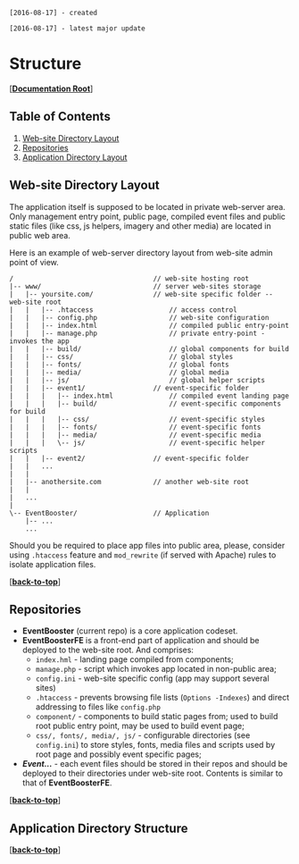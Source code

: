 `[2016-08-17] - created`

`[2016-08-17] - latest major update`

# Structure

[**[Documentation Root](README.md)**]

## Table of Contents
 1. [Web-site Directory Layout](#web-site-directory-layout)
 1. [Repositories](#repositories)
 1. [Application Directory Layout](#application-directory-layout)

## Web-site Directory Layout

The application itself is supposed to be located in private web-server area.
Only management entry point, public page, compiled event files and public 
static files (like css, js helpers, imagery and other media) are located in
public web area.

Here is an example of web-server directory layout from web-site admin point 
of view.
 
```
/                                   // web-site hosting root
|-- www/                            // server web-sites storage
|   |-- yoursite.com/               // web-site specific folder -- web-site root
|   |   |-- .htaccess                   // access control
|   |   |-- config.php                  // web-site configuration
|   |   |-- index.html                  // compiled public entry-point
|   |   |-- manage.php                  // private entry-point - invokes the app
|   |   |-- build/                      // global components for build
|   |   |-- css/                        // global styles
|   |   |-- fonts/                      // global fonts
|   |   |-- media/                      // global media
|   |   |-- js/                         // global helper scripts
|   |   |-- event1/                 // event-specific folder
|   |   |   |-- index.html              // compiled event landing page
|   |   |   |-- build/                  // event-specific components for build
|   |   |   |-- css/                    // event-specific styles
|   |   |   |-- fonts/                  // event-specific fonts
|   |   |   |-- media/                  // event-specific media
|   |   |   \-- js/                     // event-specific helper scripts
|   |   |-- event2/                 // event-specific folder
|   |   ...
|   |
|   |-- anothersite.com             // another web-site root
|   |
|   ...
|
\-- EventBooster/                   // Application
    |-- ...
    ...
```

Should you be required to place app files into public area, please, consider
using `.htaccess` feature and `mod_rewrite` (if served with Apache) rules to
isolate application files.

[**[back-to-top](#table-of-contents)**]

## Repositories

* **EventBooster** (current repo) is a core application codeset.
* **EventBoosterFE** is a front-end part of application and should be deployed
  to the web-site root. And comprises:
  - `index.hml` - landing page compiled from components;
  - `manage.php` - script which invokes app located in non-public area;
  - `config.ini` - web-site specific config (app may support several sites)
  - `.htaccess` - prevents browsing file lists (`Options -Indexes`) and direct
    addressing to files like `config.php`
  - `component/` - components to build static pages from; used to build root public
    entry point, may be used to build event page;
  - `css/, fonts/, media/, js/` - configurable directories (see `config.ini`) to store
    styles, fonts, media files and scripts used by root page and possibly event specific
    pages;
* **_Event..._** - each event files should be stored in their repos and should be deployed
  to their directories under web-site root. Contents is similar to that 
  of **EventBoosterFE**.

[**[back-to-top](#table-of-contents)**]

## Application Directory Structure



[**[back-to-top](#table-of-contents)**]

